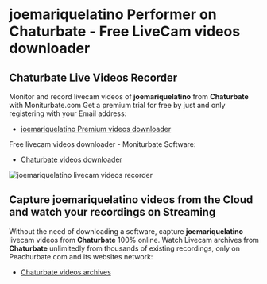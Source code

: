 # joemariquelatino Performer on Chaturbate - Free LiveCam videos downloader

## Chaturbate Live Videos Recorder

Monitor and record livecam videos of **joemariquelatino** from **Chaturbate** with Moniturbate.com
Get a premium trial for free by just and only registering with your Email address:
* [joemariquelatino Premium videos downloader](https://moniturbate.com/request-demo-licence-key.html)

Free livecam videos downloader - Moniturbate Software:
* [Chaturbate videos downloader](https://moniturbate.com/moniturbate-download-software.html)

![joemariquelatino livecam videos recorder](https://peachurnet.com/templates/moniturbate-software.png)


## Capture joemariquelatino videos from the Cloud and watch your recordings on Streaming

Without the need of downloading a software, capture **joemariquelatino** livecam videos from **Chaturbate** 100% online.
Watch Livecam archives from **Chaturbate** unlimitedly from thousands of existing recordings, only on Peachurbate.com and its websites network:
* [Chaturbate videos archives](https://peachurnet.com/)